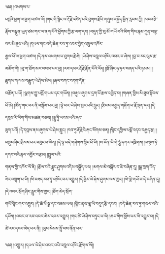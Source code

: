 ﻿  
༄༅། །འཕགས་པ་  
པདྨའི་ཕྱག་ལ་ཕྱག་འཚལ་ལོ། །གང་གི་སྙིང་ལ་རྡོ་རྗེ་འཛིན་པའི་ཐུགས་རྗེའི་གཞུས་བསྐྱོད་བྱིན་རླབས་ཀྱི། །མངའ་རྩེ་རྣོས་བསྣུན་ཡུད་ཙམ་གང་ལ་ནག་པོའི་ཕྱོགས་ཀྱི་རྩ་ལག་དང། །བདུད་ཀྱི་བུ་མོ་གཡོ་བའི་མིག་གིས་རྣམ་ཀུན་བལྟ་བར་མི་ནུས་པའི། །དཔལ་གང་བདེ་ཆེན་རབ་ཏུ་འབར་བྱེད་འཁྲུལ་འཁོར་  
རྒྱལ་པོ་ལ་ཕྱག་འཚལ། །དེ་ནས་འཕགས་པ་ཐུགས་རྗེ་ཆེ། །ཡེ་ཤེས་འཁྲུལ་འཁོར་འབར་བ་ཞེས། །བྱ་བ་རང་ལུས་རྩ་མཆོག་གི། །བུ་ག་ཐོག་མར་བསམ་པར་བྱ། །རབ་དམར་རྡོ་རྗེ་རྣོན་པོའི་འོད། །ཁྲོ་ཞིང་ཧ་ཧར་བཞད་པའི་ཉམས། །ཐུགས་ཀ་ལས་བརྒྱུད་ཡེ་ཤེས་མེས། །ཞལ་བཀང་བདག་དོན་  
བརྩོན་པ་པོ། །ལྕགས་ཀྱུ་པདྨོ་གཡས་དང་གཡོན། །བརྟུལ་ཞུགས་དྲག་པོ་རྩལ་འགྱེད་བ། །གཞན་གྱིས་མི་ཐུབ་སྟོབས་པོ་ཆེ། །ཚོན་གང་བར་ནི་བསྒོམ་པར་བྱ། །ལྟེ་བར་ཡེ་ཤེས་སྦར་པའི་རླུང། །རྩིབས་བརྒྱད་གཤོག་པ་རྣོ་ལྡན་དང། །དེ་དབུས་རི་ཡིག་གིས་མཚན་བཅས། །དྷཱུ་ཏཱི་ཡངས་པའི་རྐང་  
ཟུག་པའོ། །དེ་དབུས་ནས་ཞུགས་ཡེ་ཤེས་རླུང། །རབ་ཏུ་རྡོ་རྗེའི་རྐང་སོགས་ཅན། །སྙིང་དཀྱིལ་པདྨོ་འདབ་བརྒྱད་རྩ། །བསྡུས་ཤིང་གྲིམས་པར་བཟུང་བ་ཡིན། །དེ་ལྟ་བདེ་གཤེགས་སྙིང་པོ་ཡི། །ས་བོན་ཡི་གེ་ཧཱུཾ་དཀར་འཁྲིགས། །བལྟས་ཏེ་དགང་བའི་རྣལ་འབྱོར་བརྩམ། །སྤྲུལ་པའི་  
གནས་ཀྱི་འཁོར་ལོ་ནི། །རྩོལ་བའི་རླུང་ཤུགས་འདིས་བསྐྱོད་པས། །མགལ་མེ་བསྐོར་བ་ཇི་བཞིན་དུ། །སྒྲ་གྲག་འོད་ཟེར་འཁྲུག་པ་ཡི། །མི་བཟད་རབ་ཏུ་འཁོར་བར་འགྱུར། །དེ་ཕྱིར་ཡེ་ཤེས་ཤུགས་ལས་ཀྱང། །མེ་ལྕེ་གཡོ་བ་དེ་བཞིན་དུ། །དེ་འབར་སྲོག་ཤིང་རླུང་གིས་ཀྱང། །ཐོག་མེད་སྲོག་  
གཡོ་སྙིང་གར་འགྱུར། །དེ་ཚེ་ཕེཾ་སྒྲ་དང་བཅས་པས། །སྟིང་ནས་ལྷ་ཡི་བདུད་རྩི་དབབ། །བདེ་ཆེན་རབ་ཏུ་གསལ་བའི་དངོས། །འབར་བ་རབ་འབར་ཆེར་འབར་འགྱུར། །གང་ཚེ་ཡེ་ཤེས་བཏུང་པ་ཡི། །ཆང་གིས་མྱོས་པར་མི་འགྱུར་བ། །དེ་ཚེ་རང་དབང་མེད་པར་ནི། །ལུས་སེམས་སྤྲོ་བས་ནོན་པར་  
  
༄༅། །འགྱུར། །དཔལ་ཡེ་ཤེས་འབར་བའི་འཁྲུལ་འཁོར་རྫོགས་སོ།།  
  
  
